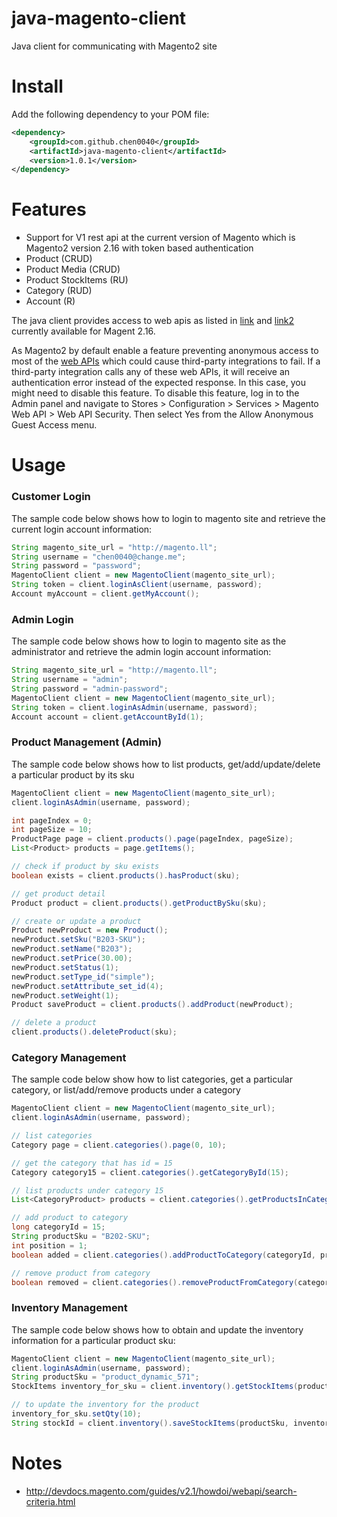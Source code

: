# java-magento-client
Java client for communicating with Magento2 site

# Install

Add the following dependency to your POM file:

```xml
<dependency>
    <groupId>com.github.chen0040</groupId>
    <artifactId>java-magento-client</artifactId>
    <version>1.0.1</version>
</dependency>
```

# Features

* Support for V1 rest api at the current version of Magento which is Magento2 version 2.16 with token based authentication
* Product (CRUD)
* Product Media (CRUD)
* Product StockItems (RU)
* Category (RUD)
* Account (R)


The java client provides access to web apis as listed in [link](http://devdocs.magento.com/swagger/index.html) and [link2](http://devdocs.magento.com/guides/v2.0/rest/list.html) currently available for Magent 2.16.

As Magento2 by default enable a feature preventing anonymous access to most of the [web APIs](http://devdocs.magento.com/guides/v2.0/rest/anonymous-api-security.html) which could cause third-party integrations to fail. If a third-party integration calls any of these web APIs, it will receive an authentication error instead of the expected response. In this case, you might need to disable this feature. To disable this feature, log in to the Admin panel and navigate to Stores > Configuration > Services > Magento Web API > Web API Security. Then select Yes from the Allow Anonymous Guest Access menu.

# Usage

### Customer Login

The sample code below shows how to login to magento site and retrieve the current login account information:

```java
String magento_site_url = "http://magento.ll";
String username = "chen0040@change.me";
String password = "password";
MagentoClient client = new MagentoClient(magento_site_url);
String token = client.loginAsClient(username, password);
Account myAccount = client.getMyAccount();
```

### Admin Login

The sample code below shows how to login to magento site as the administrator and retrieve the admin login account information:

```java
String magento_site_url = "http://magento.ll";
String username = "admin";
String password = "admin-password";
MagentoClient client = new MagentoClient(magento_site_url);
String token = client.loginAsAdmin(username, password);
Account account = client.getAccountById(1);
```

### Product Management (Admin)

The sample code below shows how to list products, get/add/update/delete a particular product by its sku
 
```java
MagentoClient client = new MagentoClient(magento_site_url);
client.loginAsAdmin(username, password);

int pageIndex = 0;
int pageSize = 10;
ProductPage page = client.products().page(pageIndex, pageSize);
List<Product> products = page.getItems();

// check if product by sku exists
boolean exists = client.products().hasProduct(sku);

// get product detail 
Product product = client.products().getProductBySku(sku);

// create or update a product 
Product newProduct = new Product();
newProduct.setSku("B203-SKU");
newProduct.setName("B203");
newProduct.setPrice(30.00);
newProduct.setStatus(1);
newProduct.setType_id("simple");
newProduct.setAttribute_set_id(4);
newProduct.setWeight(1);
Product saveProduct = client.products().addProduct(newProduct);

// delete a product
client.products().deleteProduct(sku);
```

### Category Management

The sample code below show how to list categories, get a particular category, or list/add/remove products under a category
 
```java
MagentoClient client = new MagentoClient(magento_site_url);
client.loginAsAdmin(username, password);

// list categories
Category page = client.categories().page(0, 10);

// get the category that has id = 15
Category category15 = client.categories().getCategoryById(15);

// list products under category 15
List<CategoryProduct> products = client.categories().getProductsInCategory(15);

// add product to category
long categoryId = 15;
String productSku = "B202-SKU";
int position = 1;
boolean added = client.categories().addProductToCategory(categoryId, productSku, position);

// remove product from category
boolean removed = client.categories().removeProductFromCategory(categoryId, productSku);
```

### Inventory Management 

The sample code below shows how to obtain and update the inventory information for a particular product sku:
 
```java
MagentoClient client = new MagentoClient(magento_site_url);
client.loginAsAdmin(username, password);
String productSku = "product_dynamic_571";
StockItems inventory_for_sku = client.inventory().getStockItems(productSku);

// to update the inventory for the product
inventory_for_sku.setQty(10);
String stockId = client.inventory().saveStockItems(productSku, inventory_for_sku);
```

# Notes

* http://devdocs.magento.com/guides/v2.1/howdoi/webapi/search-criteria.html
